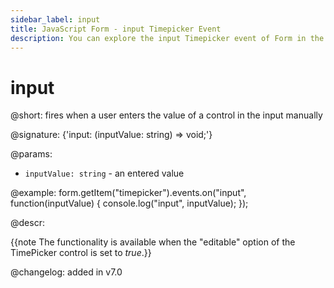 ```yaml
---
sidebar_label: input
title: JavaScript Form - input Timepicker Event 
description: You can explore the input Timepicker event of Form in the documentation of the DHTMLX JavaScript UI library. Browse developer guides and API reference, try out code examples and live demos, and download a free 30-day evaluation version of DHTMLX Suite 7.
---
```


# input

@short: fires when a user enters the value of a control in the input manually

@signature: {'input: (inputValue: string) => void;'}

@params:
- `inputValue: string` - an entered value

@example:
form.getItem("timepicker").events.on("input", function(inputValue) {
    console.log("input", inputValue);
});

@descr:

{{note The functionality is available when the "editable" option of the TimePicker control is set to *true*.}}

@changelog: added in v7.0

